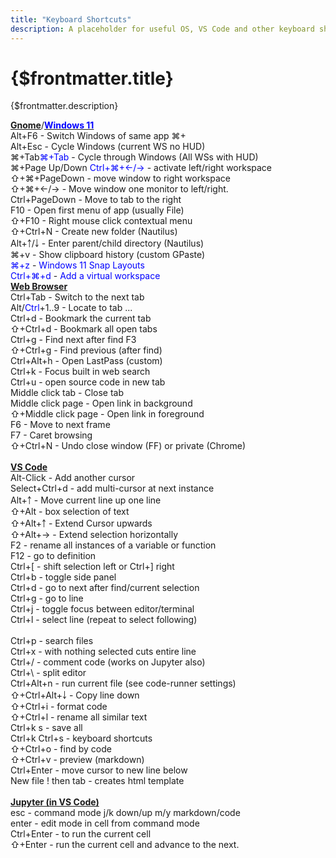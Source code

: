 ```yaml
---
title: "Keyboard Shortcuts"
description: A placeholder for useful OS, VS Code and other keyboard shortcuts
---
```


<script>
        import { Chip } from '@svelteness/kit-docs';
</script>
# {$frontmatter.title}

{$frontmatter.description}

<div class="grid-container">
<div style="">
<div class="l-font-size">
  <a href="https://help.gnome.org/users/gnome-help/stable/shell-keyboard-shortcuts.html.en"><b>Gnome</b></a>/<a href="https://www.customguide.com/cheat-sheet/windows-11-quick-reference.pdf"><span style="color:Blue;font-weight: bold;">Windows 11</span></a>
</div>
<Chip>Alt+F6</Chip> - Switch Windows of same app <Chip>⌘+</Chip><br>
<Chip>Alt+Esc</Chip> - Cycle Windows (current WS no HUD)<br>
<Chip>⌘+Tab</Chip><Chip><span style="color:Blue;">⌘+Tab</span></Chip> - Cycle through Windows (All WSs with HUD)<br>
<Chip>⌘+Page Up/Down</Chip> <Chip><span style="color:Blue;">Ctrl+⌘+←/→</span></Chip> - activate left/right workspace &nbsp;<br>
<Chip>⇧+⌘+PageDown</Chip> - move window to right workspace<br>
<Chip>⇧+⌘+←/→</Chip> - Move window one monitor to left/right.<br>
<Chip>Ctrl+PageDown</Chip> - Move to tab to the right<br>
<Chip>F10</Chip> - Open first menu of app (usually File)<br>
<Chip>⇧+F10</Chip> - Right mouse click contextual menu<br>
<Chip>⇧+Ctrl+N</Chip> - Create new folder (Nautilus)<br>
<Chip>Alt+￪/￬</Chip> - Enter parent/child directory (Nautilus)<br>
<Chip>⌘+v</Chip> - Show clipboard history (custom GPaste)<br>
<Chip><span style="color:Blue;">⌘+z</span></Chip> - <span style="color:Blue;">Windows 11 Snap Layouts</span><br>
<Chip><span style="color:Blue;">Ctrl+⌘+d</span></Chip> - <span style="color:Blue;">Add a virtual workspace</span><br>
</div>
<div style="">
<div class="l-font-size">
   <a href="https://www.minitool.com/news/keyboard-shortcuts-for-all-web-browsers.html" style="font-weight: bold;">Web Browser</a>
</div>
<Chip>Ctrl+Tab</Chip> - Switch to the next tab<br>
<Chip>Alt/<span style="color:Blue;">Ctrl</span>+1..9</Chip> - Locate to tab ...<br>
<Chip>Ctrl+d</Chip> - Bookmark the current tab<br>
<Chip>⇧+Ctrl+d</Chip> - Bookmark all open tabs<br>
<Chip>Ctrl+g</Chip> - Find next after find <Chip>F3</Chip><br>
<Chip>⇧+Ctrl+g</Chip> - Find previous (after find)<br>
<Chip>Ctrl+Alt+h</Chip> - Open LastPass (custom)<br>
<Chip>Ctrl+k</Chip> - Focus built in web search<br>
<Chip>Ctrl+u</Chip> - open source code in new tab<br>
<Chip>Middle click tab</Chip> - Close tab<br>
<Chip>Middle click page</Chip> - Open link in background<br>
<Chip>⇧+Middle click page</Chip> - Open link in foreground<br>
<Chip>F6</Chip> - Move to next frame<br>
<Chip>F7</Chip> - Caret browsing<br>
<Chip>⇧+Ctrl+N</Chip> - Undo close window (FF) or private (Chrome)<br>
</div>
</div>
<br>  

<div class="grid-container">
<div style="">
<div class="l-font-size">
   <a href="https://code.visualstudio.com/shortcuts/keyboard-shortcuts-linux.pdf" style="font-weight:bold;">VS Code</a>
</div>
<Chip>Alt-Click</Chip> - Add another cursor<br>
<Chip>Select+Ctrl+d</Chip> - add multi-cursor at next instance&nbsp;<br>
<Chip>Alt+￪</Chip> - Move current line up one line<br>
<Chip>⇧+Alt</Chip> - box selection of text<br>
<Chip>⇧+Alt+￪</Chip> - Extend Cursor upwards<br>
<Chip>⇧+Alt+→</Chip> - Extend selection horizontally<br>
<Chip>F2</Chip> - rename all instances of a variable or function<br>
<Chip>F12</Chip> - go to definition<br>
<Chip>Ctrl+[</Chip> - shift selection left or Ctrl+] right<br>
<Chip>Ctrl+b</Chip> - toggle side panel<br>
<Chip>Ctrl+d</Chip> - go to next after find/current  selection<br>
<Chip>Ctrl+g</Chip> - go to line<br>
<Chip>Ctrl+j</Chip> - toggle focus between editor/terminal<br>
<Chip>Ctrl+l</Chip> - select line (repeat to select following)<br>
</div>
<div style="">
<div class="l-font-size">
  &nbsp;
</div>
<Chip>Ctrl+p</Chip> - search files<br>
<Chip>Ctrl+x</Chip> - with nothing selected cuts entire line<br>
<Chip>Ctrl+/</Chip> - comment code (works on Jupyter also)<br>
<Chip>Ctrl+\</Chip> - split editor<br>
<Chip>Ctrl+Alt+n</Chip> - run current file (see code-runner settings)<br>
<Chip>⇧+Ctrl+Alt+￬</Chip> - Copy line down<br>
<Chip>⇧+Ctrl+i</Chip> - format code<br>
<Chip>⇧+Ctrl+l</Chip> - rename all similar text<br>
<Chip>Ctrl+k s</Chip> - save all<br>
<Chip>Ctrl+k Ctrl+s</Chip> - keyboard shortcuts<br>
<Chip>⇧+Ctrl+o</Chip> - find by code<br>
<Chip>⇧+Ctrl+v</Chip> - preview (markdown)<br>
<Chip>Ctrl+Enter</Chip> - move cursor to new line below<br>
<Chip>New file ! then tab</Chip> - creates html template<br>     
</div>
</div>
<br>
<div class="grid-container">
<div style="">
<div class="l-font-size">
   <a href="https://code.visualstudio.com/docs/python/jupyter-support-py#_additional-commands-and-keyboard-shortcuts" style="font-weight:bold;">Jupyter (in VS Code)</a>
</div>
<Chip>esc</Chip> - command mode j/k down/up  m/y markdown/code<br>
<Chip>enter</Chip> - edit mode in cell from command mode<br>
<Chip>Ctrl+Enter</Chip> - to run the current cell<br>
<Chip>⇧+Enter</Chip> - run the current cell and advance to the next.<br>
</div>
</div>






